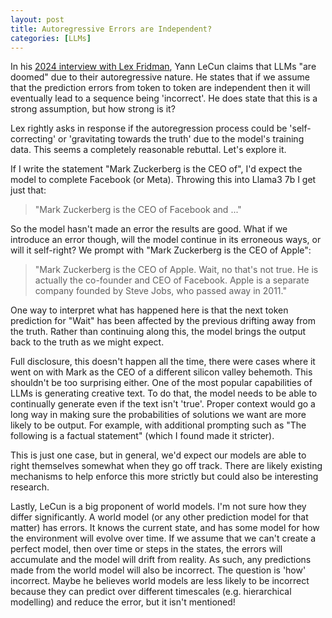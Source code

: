 ```yaml
---
layout: post
title: Autoregressive Errors are Independent?
categories: [LLMs]
---
```


In his [2024 interview with Lex Fridman](https://www.youtube.com/watch?v=gn6v2q443Ew), Yann LeCun claims that LLMs "are doomed" due to their autoregressive nature. He states that if we assume that the prediction errors from token to token are independent then it will eventually lead to a sequence being 'incorrect'. He does state that this is a strong assumption, but how strong is it? 

Lex rightly asks in response if the autoregression process could be 'self-correcting' or 'gravitating towards the truth' due to the model's training data. This seems a completely reasonable rebuttal. Let's explore it.

If I write the statement "Mark Zuckerberg is the CEO of", I'd expect the model to complete Facebook (or Meta). Throwing this into Llama3 7b I get just that:

> "Mark Zuckerberg is the CEO of Facebook and ..."

So the model hasn't made an error the results are good. What if we introduce an error though, will the model continue in its erroneous ways, or will it self-right? We prompt with "Mark Zuckerberg is the CEO of Apple":

> "Mark Zuckerberg is the CEO of Apple. Wait, no that's not true. He is actually the co-founder and CEO of Facebook. Apple is a separate company founded by Steve Jobs, who passed away in 2011."

One way to interpret what has happened here is that the next token prediction for "Wait" has been affected by the previous drifting away from the truth. Rather than continuing along this, the model brings the output back to the truth as we might expect. 

Full disclosure, this doesn't happen all the time, there were cases where it went on with Mark as the CEO of a different silicon valley behemoth. This shouldn't be too surprising either. One of the most popular capabilities of LLMs is generating creative text. To do that, the model needs to be able to continually generate even if the text isn't 'true'. Proper context would go a long way in making sure the probabilities of solutions we want are more likely to be output. For example, with additional prompting such as "The following is a factual statement" (which I found made it stricter).

This is just one case, but in general, we'd expect our models are able to right themselves somewhat when they go off track. There are likely existing mechanisms to help enforce this more strictly but could also be interesting research.

Lastly, LeCun is a big proponent of world models. I'm not sure how they differ significantly. A world model (or any other prediction model for that matter) has errors. It knows the current state, and has some model for how the environment will evolve over time. If we assume that we can't create a perfect model, then over time or steps in the states, the errors will accumulate and the model will drift from reality. As such, any predictions made from the world model will also be incorrect. The question is 'how' incorrect. Maybe he believes world models are less likely to be incorrect because they can predict over different timescales (e.g. hierarchical modelling) and reduce the error, but it isn't mentioned!